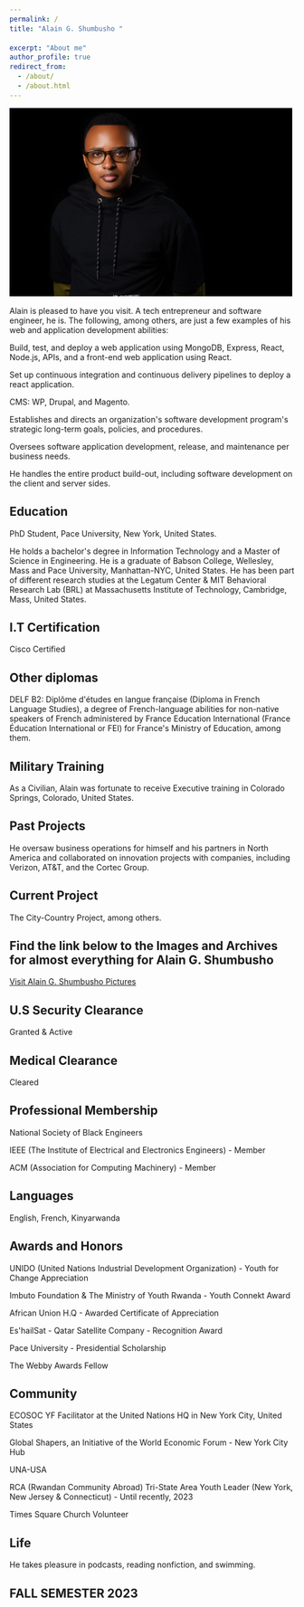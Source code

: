 ```yaml
---
permalink: /
title: "Alain G. Shumbusho " 

excerpt: "About me"
author_profile: true
redirect_from: 
  - /about/
  - /about.html
---
```


<img src="images/Headshotwoo.jpg" alt="" style="width:500px;height:333px;">

Alain is pleased to have you visit. A tech entrepreneur and software engineer, he is. The following, among others, are just a few examples of his web and application development abilities:

Build, test, and deploy a web application using MongoDB, Express, React, Node.js, APIs, and a front-end web application using React.

Set up continuous integration and continuous delivery pipelines to deploy a react application.

CMS: WP, Drupal, and Magento.

Establishes and directs an organization's software development program's strategic long-term goals, policies, and procedures.

Oversees software application development, release, and maintenance per business needs.

He handles the entire product build-out, including software development on the client and server sides.


## Education

PhD Student, Pace University, New York, United States.

He holds a bachelor's degree in Information Technology and a Master of Science in Engineering. He is a graduate of Babson College, Wellesley, Mass and Pace University, Manhattan-NYC, United States. He has been part of different research studies at the Legatum Center & MIT Behavioral Research Lab (BRL) at Massachusetts Institute of Technology, Cambridge, Mass, United States.

## I.T Certification

Cisco Certified

## Other diplomas

DELF B2: Diplôme d'études en langue française (Diploma in French Language Studies), a degree of French-language abilities for non-native speakers of French administered by France Education International (France Éducation International or FEI) for France's Ministry of Education, among them.

## Military Training

As a Civilian, Alain was fortunate to receive Executive training in Colorado Springs, Colorado, United States.

## Past Projects
He oversaw business operations for himself and his partners in North America and collaborated on innovation projects with companies, including Verizon, AT&T, and the Cortec Group.


## Current Project

The City-Country Project, among others.

## Find the link below to the Images and Archives for almost everything for Alain G. Shumbusho

<a href="https://flic.kr/ps/42M3NQ">Visit Alain G. Shumbusho Pictures</a>

## U.S Security Clearance

Granted & Active

## Medical Clearance

Cleared 

## Professional Membership 

National Society of Black Engineers

IEEE (The Institute of Electrical and Electronics Engineers) - Member

ACM (Association for Computing Machinery) - Member

## Languages

English, French, Kinyarwanda

## Awards and Honors

UNIDO (United Nations Industrial Development Organization) - Youth for Change Appreciation

Imbuto Foundation & The Ministry of Youth Rwanda - Youth Connekt Award

African Union H.Q - Awarded Certificate of Appreciation 

Es'hailSat - Qatar Satellite Company - Recognition Award

Pace University - Presidential Scholarship 

The Webby Awards Fellow


## Community

ECOSOC YF Facilitator at the United Nations HQ in New York City, United States

Global Shapers, an Initiative of the World Economic Forum - New York City Hub 

UNA-USA

RCA (Rwandan Community Abroad) Tri-State Area Youth Leader (New York, New Jersey & Connecticut) - Until recently, 2023

Times Square Church Volunteer

## Life

He takes pleasure in podcasts, reading nonfiction, and swimming. 


## FALL SEMESTER 2023
